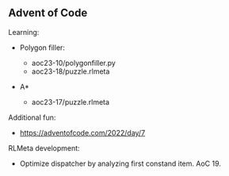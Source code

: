 ## Advent of Code

Learning:

* Polygon filler:
    * aoc23-10/polygonfiller.py
    * aoc23-18/puzzle.rlmeta

* A*
    * aoc23-17/puzzle.rlmeta

Additional fun:

* https://adventofcode.com/2022/day/7

RLMeta development:

* Optimize dispatcher by analyzing first constand item. AoC 19.
